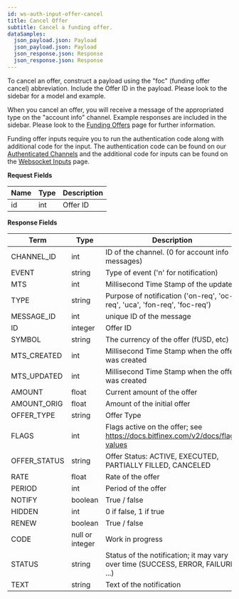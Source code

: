 ```yaml
---
id: ws-auth-input-offer-cancel
title: Cancel Offer
subtitle: Cancel a funding offer.
dataSamples:
  json_payload.json: Payload
  json_payload.json: Payload
  json_response.json: Response
  json_response.json: Response
---
```


To cancel an offer, construct a payload using the "foc" (funding offer cancel) abbreviation. Include the Offer ID in the payload. Please look to the sidebar for a model and example.

When you cancel an offer, you will receive a message of the appropriated type on the "account info" channel. Example responses are included in the sidebar. Please look to the [Funding Offers](ref:ws-auth-funding-offers) page for further information.

Funding offer inputs require you to run the authentication code along with additional code for the input. The authentication code can be found  on our [Authenticated Channels](doc:ws-auth) and the additional code for inputs can be found on the [Websocket Inputs](ref:ws-input) page.


**Request Fields**

Name | Type | Description
-- | -- | --
id  |  int  |  Offer ID

**Response Fields**

Term | Type | Description
-- | -- | --
CHANNEL_ID | int | ID of the channel. (0 for account info messages)
EVENT | string | Type of event ('n' for notification)
MTS  |  int  |  Millisecond Time Stamp of the update
TYPE  |  string  |  Purpose of notification ('on-req', 'oc-req', 'uca', 'fon-req', 'foc-req')
MESSAGE_ID  |  int  |  unique ID of the message
ID  |  integer  |  Offer ID
SYMBOL  |  string  |  The currency of the offer (fUSD, etc)
MTS_CREATED  |  int  |  Millisecond Time Stamp when the offer was created
MTS_UPDATED  |  int  |  Millisecond Time Stamp when the offer was created
AMOUNT  |  float  |  Current amount of the offer
AMOUNT_ORIG  |  float  |  Amount of the initial offer
OFFER_TYPE  |  string  | Offer Type
FLAGS  |  int |  Flags active on the offer; see https://docs.bitfinex.com/v2/docs/flag-values
OFFER_STATUS  |  string  | Offer Status: ACTIVE, EXECUTED, PARTIALLY FILLED, CANCELED
RATE  |  float  |  Rate of the offer
PERIOD  |  int  |  Period of the offer
NOTIFY  |  boolean |  True / false
HIDDEN  |  int  |  0 if false, 1 if true
RENEW  |  boolean |  True / false
CODE  |  null or integer  | Work in progress
STATUS  |  string  |  Status of the notification; it may vary over time (SUCCESS, ERROR, FAILURE, ...)
TEXT  |  string  |  Text of the notification

